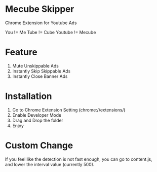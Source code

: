 # Mecube Skipper
Chrome Extension for Youtube Ads

You != Me
Tube != Cube
Youtube != Mecube

# Feature
1. Mute Unskippable Ads
2. Instantly Skip Skippable Ads
3. Instantly Close Banner Ads


# Installation

1. Go to Chrome Extension Setting (chrome://extensions/)
2. Enable Developer Mode
3. Drag and Drop the folder 
4. Enjoy

# Custom Change

If you feel like the detection is not fast enough, you can go to content.js, and lower the interval value (currently 500).


